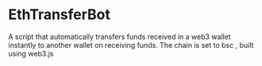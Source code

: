 # EthTransferBot
A script that automatically transfers funds received in a web3 wallet instantly to another wallet on receiving funds.
The chain is set to bsc , built using web3.js
